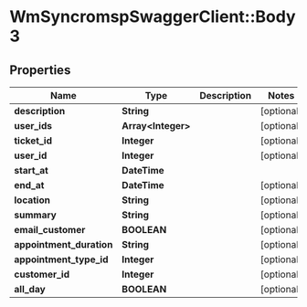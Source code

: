 # WmSyncromspSwaggerClient::Body3

## Properties
Name | Type | Description | Notes
------------ | ------------- | ------------- | -------------
**description** | **String** |  | [optional] 
**user_ids** | **Array&lt;Integer&gt;** |  | [optional] 
**ticket_id** | **Integer** |  | [optional] 
**user_id** | **Integer** |  | [optional] 
**start_at** | **DateTime** |  | 
**end_at** | **DateTime** |  | [optional] 
**location** | **String** |  | [optional] 
**summary** | **String** |  | [optional] 
**email_customer** | **BOOLEAN** |  | [optional] 
**appointment_duration** | **String** |  | [optional] 
**appointment_type_id** | **Integer** |  | [optional] 
**customer_id** | **Integer** |  | [optional] 
**all_day** | **BOOLEAN** |  | [optional] 

